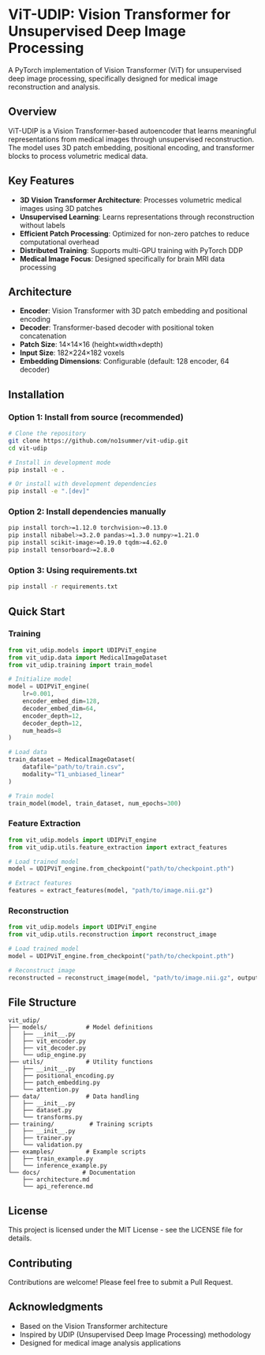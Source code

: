 # ViT-UDIP: Vision Transformer for Unsupervised Deep Image Processing

A PyTorch implementation of Vision Transformer (ViT) for unsupervised deep image processing, specifically designed for medical image reconstruction and analysis.

## Overview

ViT-UDIP is a Vision Transformer-based autoencoder that learns meaningful representations from medical images through unsupervised reconstruction. The model uses 3D patch embedding, positional encoding, and transformer blocks to process volumetric medical data.

## Key Features

- **3D Vision Transformer Architecture**: Processes volumetric medical images using 3D patches
- **Unsupervised Learning**: Learns representations through reconstruction without labels
- **Efficient Patch Processing**: Optimized for non-zero patches to reduce computational overhead
- **Distributed Training**: Supports multi-GPU training with PyTorch DDP
- **Medical Image Focus**: Designed specifically for brain MRI data processing

## Architecture

- **Encoder**: Vision Transformer with 3D patch embedding and positional encoding
- **Decoder**: Transformer-based decoder with positional token concatenation
- **Patch Size**: 14×14×16 (height×width×depth)
- **Input Size**: 182×224×182 voxels
- **Embedding Dimensions**: Configurable (default: 128 encoder, 64 decoder)

## Installation

### Option 1: Install from source (recommended)

```bash
# Clone the repository
git clone https://github.com/no1summer/vit-udip.git
cd vit-udip

# Install in development mode
pip install -e .

# Or install with development dependencies
pip install -e ".[dev]"
```

### Option 2: Install dependencies manually

```bash
pip install torch>=1.12.0 torchvision>=0.13.0
pip install nibabel>=3.2.0 pandas>=1.3.0 numpy>=1.21.0
pip install scikit-image>=0.19.0 tqdm>=4.62.0
pip install tensorboard>=2.8.0
```

### Option 3: Using requirements.txt

```bash
pip install -r requirements.txt
```

## Quick Start

### Training

```python
from vit_udip.models import UDIPViT_engine
from vit_udip.data import MedicalImageDataset
from vit_udip.training import train_model

# Initialize model
model = UDIPViT_engine(
    lr=0.001,
    encoder_embed_dim=128,
    decoder_embed_dim=64,
    encoder_depth=12,
    decoder_depth=12,
    num_heads=8
)

# Load data
train_dataset = MedicalImageDataset(
    datafile="path/to/train.csv",
    modality="T1_unbiased_linear"
)

# Train model
train_model(model, train_dataset, num_epochs=300)
```

### Feature Extraction

```python
from vit_udip.models import UDIPViT_engine
from vit_udip.utils.feature_extraction import extract_features

# Load trained model
model = UDIPViT_engine.from_checkpoint("path/to/checkpoint.pth")

# Extract features
features = extract_features(model, "path/to/image.nii.gz")
```

### Reconstruction

```python
from vit_udip.models import UDIPViT_engine
from vit_udip.utils.reconstruction import reconstruct_image

# Load trained model
model = UDIPViT_engine.from_checkpoint("path/to/checkpoint.pth")

# Reconstruct image
reconstructed = reconstruct_image(model, "path/to/image.nii.gz", output_path="reconstruction.nii.gz")
```

## File Structure

```
vit_udip/
├── models/           # Model definitions
│   ├── __init__.py
│   ├── vit_encoder.py
│   ├── vit_decoder.py
│   └── udip_engine.py
├── utils/            # Utility functions
│   ├── __init__.py
│   ├── positional_encoding.py
│   ├── patch_embedding.py
│   └── attention.py
├── data/             # Data handling
│   ├── __init__.py
│   ├── dataset.py
│   └── transforms.py
├── training/          # Training scripts
│   ├── __init__.py
│   ├── trainer.py
│   └── validation.py
├── examples/         # Example scripts
│   ├── train_example.py
│   └── inference_example.py
└── docs/            # Documentation
    ├── architecture.md
    └── api_reference.md
```

## License

This project is licensed under the MIT License - see the LICENSE file for details.

## Contributing

Contributions are welcome! Please feel free to submit a Pull Request.

## Acknowledgments

- Based on the Vision Transformer architecture
- Inspired by UDIP (Unsupervised Deep Image Processing) methodology
- Designed for medical image analysis applications
